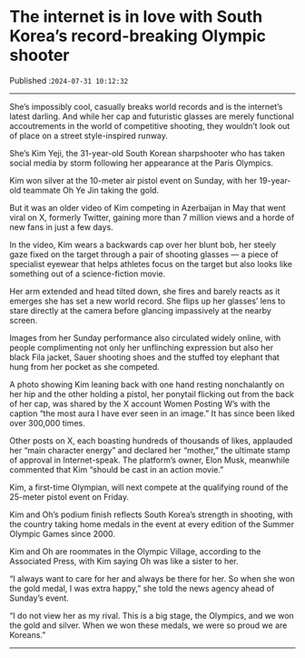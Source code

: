 # The internet is in love with South Korea’s record-breaking Olympic shooter

Published :`2024-07-31 10:12:32`

---

She’s impossibly cool, casually breaks world records and is the internet’s latest darling. And while her cap and futuristic glasses are merely functional accoutrements in the world of competitive shooting, they wouldn’t look out of place on a street style-inspired runway.

She’s Kim Yeji, the 31-year-old South Korean sharpshooter who has taken social media by storm following her appearance at the Paris Olympics.

Kim won silver at the 10-meter air pistol event on Sunday, with her 19-year-old teammate Oh Ye Jin taking the gold.

But it was an older video of Kim competing in Azerbaijan in May that went viral on X, formerly Twitter, gaining more than 7 million views and a horde of new fans in just a few days.

In the video, Kim wears a backwards cap over her blunt bob, her steely gaze fixed on the target through a pair of shooting glasses — a piece of specialist eyewear that helps athletes focus on the target but also looks like something out of a science-fiction movie.

Her arm extended and head tilted down, she fires and barely reacts as it emerges she has set a new world record. She flips up her glasses’ lens to stare directly at the camera before glancing impassively at the nearby screen.

Images from her Sunday performance also circulated widely online, with people complimenting not only her unflinching expression but also her black Fila jacket, Sauer shooting shoes and the stuffed toy elephant that hung from her pocket as she competed.

A photo showing Kim leaning back with one hand resting nonchalantly on her hip and the other holding a pistol, her ponytail flicking out from the back of her cap, was shared by the X account Women Posting W’s with the caption “the most aura I have ever seen in an image.” It has since been liked over 300,000 times.

Other posts on X, each boasting hundreds of thousands of likes, applauded her “main character energy” and declared her “mother,” the ultimate stamp of approval in Internet-speak. The platform’s owner, Elon Musk, meanwhile commented that Kim “should be cast in an action movie.”

Kim, a first-time Olympian, will next compete at the qualifying round of the 25-meter pistol event on Friday.

Kim and Oh’s podium finish reflects South Korea’s strength in shooting, with the country taking home medals in the event at every edition of the Summer Olympic Games since 2000.

Kim and Oh are roommates in the Olympic Village, according to the Associated Press, with Kim saying Oh was like a sister to her.

“I always want to care for her and always be there for her. So when she won the gold medal, I was extra happy,” she told the news agency ahead of Sunday’s event.

“I do not view her as my rival. This is a big stage, the Olympics, and we won the gold and silver. When we won these medals, we were so proud we are Koreans.”

---

